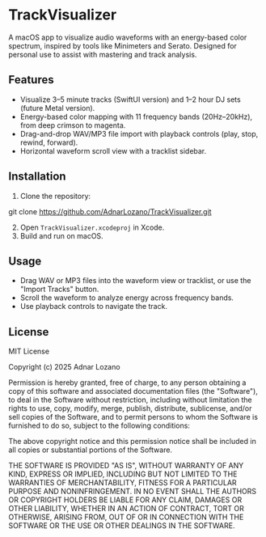 # TrackVisualizer

A macOS app to visualize audio waveforms with an energy-based color spectrum, inspired by tools like Minimeters and Serato. Designed for personal use to assist with mastering and track analysis.

## Features

- Visualize 3–5 minute tracks (SwiftUI version) and 1–2 hour DJ sets (future Metal version).
- Energy-based color mapping with 11 frequency bands (20Hz–20kHz), from deep crimson to magenta.
- Drag-and-drop WAV/MP3 file import with playback controls (play, stop, rewind, forward).
- Horizontal waveform scroll view with a tracklist sidebar.

## Installation

1. Clone the repository:

git clone https://github.com/AdnarLozano/TrackVisualizer.git

2. Open `TrackVisualizer.xcodeproj` in Xcode.
3. Build and run on macOS.

## Usage

- Drag WAV or MP3 files into the waveform view or tracklist, or use the "Import Tracks" button.
- Scroll the waveform to analyze energy across frequency bands.
- Use playback controls to navigate the track.

## License

MIT License

Copyright (c) 2025 Adnar Lozano

Permission is hereby granted, free of charge, to any person obtaining a copy
of this software and associated documentation files (the "Software"), to deal
in the Software without restriction, including without limitation the rights
to use, copy, modify, merge, publish, distribute, sublicense, and/or sell
copies of the Software, and to permit persons to whom the Software is
furnished to do so, subject to the following conditions:

The above copyright notice and this permission notice shall be included in all
copies or substantial portions of the Software.

THE SOFTWARE IS PROVIDED "AS IS", WITHOUT WARRANTY OF ANY KIND, EXPRESS OR
IMPLIED, INCLUDING BUT NOT LIMITED TO THE WARRANTIES OF MERCHANTABILITY,
FITNESS FOR A PARTICULAR PURPOSE AND NONINFRINGEMENT. IN NO EVENT SHALL THE
AUTHORS OR COPYRIGHT HOLDERS BE LIABLE FOR ANY CLAIM, DAMAGES OR OTHER
LIABILITY, WHETHER IN AN ACTION OF CONTRACT, TORT OR OTHERWISE, ARISING FROM,
OUT OF OR IN CONNECTION WITH THE SOFTWARE OR THE USE OR OTHER DEALINGS IN THE
SOFTWARE.
